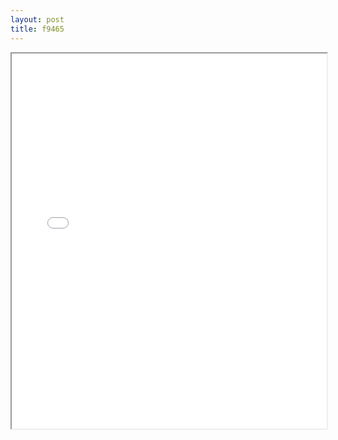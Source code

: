 ```yaml
---
layout: post
title: f9465
---
```


<div class="pdf-container">
<iframe src="/ea/assets/pdfs/misc/f9465.pdf" height="600" width="100%" allowFullScreen="true"></iframe>
</div>


